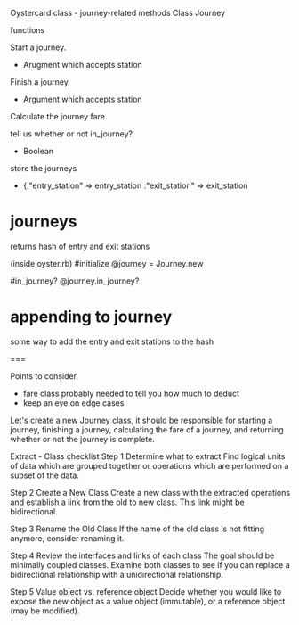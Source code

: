 Oystercard class - journey-related methods
Class Journey

functions

Start a journey.
 - Arugment which accepts station

Finish a journey
 - Argument which accepts station

Calculate the journey fare.

tell us whether or not in_journey?
 - Boolean

 store the journeys
 - {:"entry_station" => entry_station
 :"exit_station" => exit_station






# journeys
returns hash of entry and exit stations



(inside oyster.rb)
#initialize
@journey = Journey.new

#in_journey?
@journey.in_journey?



# appending to journey
some way to add the entry and exit stations to the hash

===

Points to consider

- fare class probably needed to tell you how much to deduct
- keep an eye on edge cases


Let's create a new Journey class, it should be responsible for starting a journey, finishing a journey, calculating the fare of a journey, and returning whether or not the journey is complete.

Extract - Class checklist
Step 1
Determine what to extract
Find logical units of data which are grouped together or operations which are performed on a subset of the data.

Step 2
Create a New Class
Create a new class with the extracted operations and establish a link from the old to new class. This link might be bidirectional.

Step 3
Rename the Old Class
If the name of the old class is not fitting anymore, consider renaming it.

Step 4
Review the interfaces and links of each class
The goal should be minimally coupled classes. Examine both classes to see if you can replace a bidirectional relationship with a unidirectional relationship.

Step 5
Value object vs. reference object
Decide whether you would like to expose the new object as a value object (immutable), or a reference object (may be modified).
